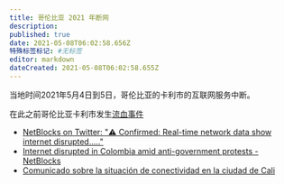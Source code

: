 ```yaml
---
title: 哥伦比亚 2021 年断网
description: 
published: true
date: 2021-05-08T06:02:58.656Z
特殊标签标记: #无标签
editor: markdown
dateCreated: 2021-05-08T06:02:58.655Z
---
```


当地时间2021年5月4日到5日，哥伦比亚的卡利市的互联网服务中断。

在此之前哥伦比亚卡利市发生[流血事件](https://web.archive.org/web/20210508060126/https://news.un.org/zh/story/2021/05/1083472)

+ [NetBlocks on Twitter: "⚠️ Confirmed: Real-time network data show internet disrupted....."](https://web.archive.org/web/20210508055820/https://twitter.com/netblocks/status/1389857057042538497)
+ [Internet disrupted in Colombia amid anti-government protests - NetBlocks](https://web.archive.org/web/20210508055734/https://netblocks.org/reports/internet-disrupted-in-colombia-amid-anti-government-protests-YAEvMvB3)
+ [Comunicado sobre la situación de conectividad en la ciudad de Cali](https://web.archive.org/web/20210508055648/https://www.mintic.gov.co/portal/inicio/Sala-de-prensa/Noticias/172453:Comunicado-sobre-la-situacion-de-conectividad-en-la-ciudad-de-Cali)